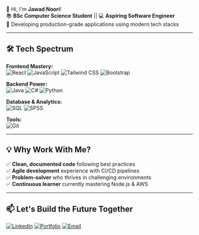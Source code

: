 👋 Hi, I'm **Jawad Noori**!  
📚 **BSc Computer Science Student** || 💻 **Aspiring Software Engineer**  
🚀 Developing production-grade applications using modern tech stacks

---

## 🛠️ **Tech Spectrum**  

**Frontend Mastery:**  
![React](https://img.shields.io/badge/React-Expert-61DAFB?style=flat&logo=react&logoColor=black)
![JavaScript](https://img.shields.io/badge/JavaScript-ES6+-F7DF1E?style=flat&logo=javascript&logoColor=black)
![Tailwind CSS](https://img.shields.io/badge/Tailwind_CSS-Pro-06B6D4?style=flat&logo=tailwind-css&logoColor=white)
![Bootstrap](https://img.shields.io/badge/Bootstrap-5-7952B3?style=flat&logo=bootstrap&logoColor=white)

**Backend Power:**  
![Java](https://img.shields.io/badge/Java-Spring_Boot_Experience-ED8B00?style=flat&logo=openjdk&logoColor=white)
![C#](https://img.shields.io/badge/C%23-.NET_Core-239120?style=flat&logo=c-sharp&logoColor=white)
![Python](https://img.shields.io/badge/Python-Django_Flask-3776AB?style=flat&logo=python&logoColor=white)

**Database & Analytics:**  
![SQL](https://img.shields.io/badge/SQL-Query_Optimization-4479A1?style=flat&logo=mysql&logoColor=white)
![SPSS](https://img.shields.io/badge/SPSS-Data_Analysis-FF6F00?style=flat&logo=ibm&logoColor=white)

**Tools:**  
![Git](https://img.shields.io/badge/Git-GitHub_Actions-F05032?style=flat&logo=git&logoColor=white)

---

## 💡 **Why Work With Me?**  

✅ **Clean, documented code** following best practices  
✅ **Agile development** experience with CI/CD pipelines  
✅ **Problem-solver** who thrives in challenging environments  
✅ **Continuous learner** currently mastering Node.js & AWS  

---

## 📫 **Let's Build the Future Together**  

[![LinkedIn](https://img.shields.io/badge/Let's%20Connect%20on%20LinkedIn-0A66C2?style=for-the-badge&logo=linkedin&logoColor=white)](https://www.linkedin.com/in/jawadnoori1/)
[![Portfolio](https://img.shields.io/badge/Explore%20My%20Portfolio-4285F4?style=for-the-badge&logo=google-chrome&logoColor=white)](https://jawadnoori.co.uk)
[![Email](https://img.shields.io/badge/Email%20Me-FF6B6B?style=for-the-badge&logo=gmail&logoColor=white)](mailto:jawadnoori1@outlook.com)
